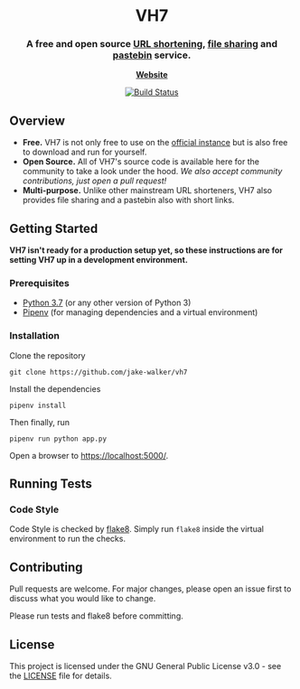 <h1 align="center">
	VH7
</h1>

<h3 align="center">
	A free and open source <u>URL shortening</u>, <u>file sharing</u> and <u>pastebin</u> service.
</h3>

<p align="center">
	<strong>
		<a href="https://vh7.uk/">Website</a>
	</strong>
</p>
<p align="center">
	<a href="https://ci.jakewalker.xyz/jake-walker/vh7"><img
        alt="Build Status"
    	src="https://img.shields.io/drone/build/jake-walker/vh7/master?server=https%3A%2F%2Fci.jakewalker.xyz&style=flat-square"></a>
</p>

## Overview

- **Free.** VH7 is not only free to use on the [official instance](https://vh7.uk) but is also free to download and run
for yourself.
- **Open Source.** All of VH7's source code is available here for the community to take a look under the hood. _We also
accept community contributions, just open a pull request!_
- **Multi-purpose.** Unlike other mainstream URL shorteners, VH7 also provides file sharing and a pastebin also with short
links.

## Getting Started

**VH7 isn't ready for a production setup yet, so these instructions are for setting VH7 up in a development environment.**

### Prerequisites

- [Python 3.7](https://www.python.org/downloads/) (or any other version of Python 3)
- [Pipenv](https://github.com/pypa/pipenv) (for managing dependencies and a virtual environment)

### Installation

Clone the repository

```
git clone https://github.com/jake-walker/vh7
```

Install the dependencies

```
pipenv install
```

Then finally, run

```
pipenv run python app.py
```

Open a browser to <https://localhost:5000/>.

## Running Tests

### Code Style

Code Style is checked by [flake8](http://flake8.pycqa.org/en/latest/). Simply run `flake8` inside the virtual environment to run the checks.

## Contributing

Pull requests are welcome. For major changes, please open an issue first to discuss what you would like to change.

Please run tests and flake8 before committing.

## License

This project is licensed under the GNU General Public License v3.0 - see the [LICENSE](LICENSE) file for details.
